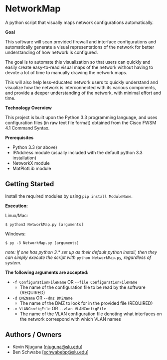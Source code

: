 # NetworkMap

A python script that visually maps network configurations automatically.

**Goal** 

This software will scan provided firewall and interface configurations and automatically generate a visual representations of the network for better understanding of how network is configured.

The goal is to automate this visualization so that users can quickly and easily create easy-to-read visual maps of the network without having to devote a lot of time to manually drawing the network maps.

This will also help less-educated network users to quickly understand and visualize how the network is interconnected with its various components, and provide a deeper understanding of the network, with minimal effort and time.

**Technology Overview**

This project is built upon the Python 3.3 programming language, and uses configuration files (in raw text file format) obtained from the Cisco FWSM 4.1 Command Syntax.

**Prerequisites**

- Python 3.3 (or above)
- IPAddress module (usually included with the default python 3.3 installation)
- NetworkX module
- MatPlotLib module

## Getting Started

Install the required modules by using `pip install ModuleName`.

**Execution:**

Linux/Mac:

`$ python3 NetworkMap.py [arguments]`

Windows:

`$ py -3 NetworkMap.py [arguments]`

_note: If one has python 3.* set up as their default python install, then they can simply execute the script with_ `python NetworkMap.py`_, regardless of system._

**The following arguments are accepted:**

- `-f ConfigurationFileName` OR `--file ConfigurationFileName`
    - The name of the configuration file to be read by the software (REQUIRED)
- `-d DMZName` OR `--dmz DMZName`
    - The name of the DMZ to look for in the provided file (REQUIRED)
- `-v VLANConfigFile` OR `--vlan VLANConfigFile`
    - The name of the VLAN configuration file denoting what interfaces on the network correspond with which VLAN names

## Authors / Owners

- Kevin Njuguna [njuguna@slu.edu]
- Ben Schwabe [schwabebp@slu.edu]
